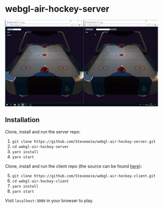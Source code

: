 # webgl-air-hockey-server

![Preview](https://github.com/Steveeeie/webgl-air-hockey-server/blob/master/preview.gif?raw=true "Preview")

## Installation

Clone, install and run the server repo:
1. ```git clone https://github.com/Steveeeie/webgl-air-hockey-server.git```
2. ```cd webgl-air-hockey-server```
3. ```yarn install```
4. ```yarn start```

Clone, install and run the client repo (the source can be found [here](https://github.com/Steveeeie/webgl-air-hockey-client)):

5. ```git clone https://github.com/Steveeeie/webgl-air-hockey-client.git```
6. ```cd webgl-air-hockey-client```
7. ```yarn install```
8. ```yarn start```

Visit ```localhost:3000``` in your browser to play.
